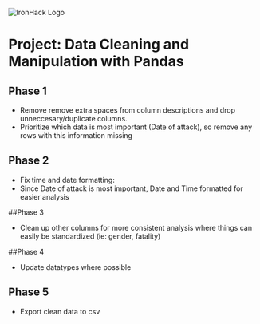 ![IronHack Logo](https://s3-eu-west-1.amazonaws.com/ih-materials/uploads/upload_d5c5793015fec3be28a63c4fa3dd4d55.png)

# Project: Data Cleaning and Manipulation with Pandas

## Phase 1

* Remove remove extra spaces from column descriptions and drop unneccesary/duplicate columns.
* Prioritize which data is most important (Date of attack), so remove any rows with this information missing

## Phase 2
* Fix time and date formatting:
* Since Date of attack is most important, Date and Time formatted for easier analysis

##Phase 3
* Clean up other columns for more consistent analysis where things can easily be standardized (ie: gender, fatality)

##Phase 4
* Update datatypes where possible

## Phase 5
* Export clean data to csv

